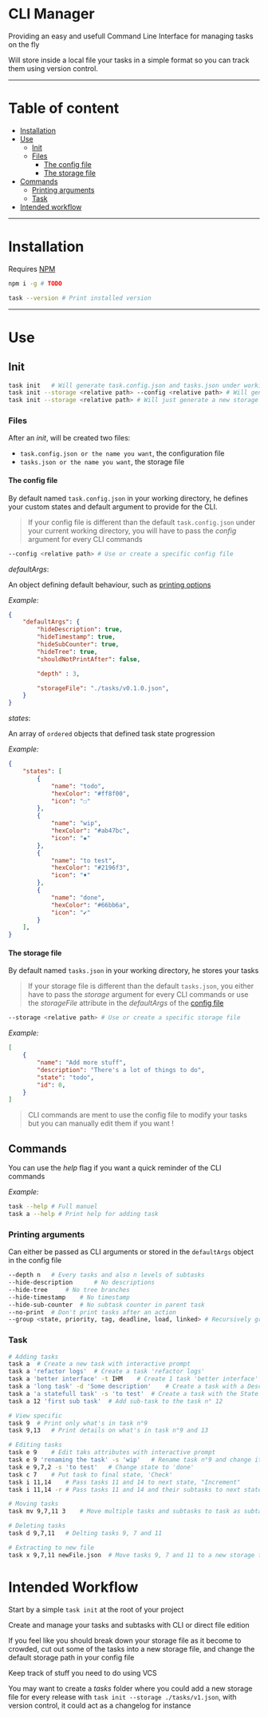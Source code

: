 # CLI Manager

Providing an easy and usefull Command Line Interface for managing tasks on the fly

Will store inside a local file your tasks in a simple format so you can track them using version control.

---

# Table of content

- [Installation](#installation)
- [Use](#use)
	- [Init](#init)
	- [Files](#files)
		- [The config file](#the-config-file)
		- [The storage file](#the-storage-file)
- [Commands](#commands)
	- [Printing arguments](#printing-arguments)
	- [Task](#task)
- [Intended workflow](#intended-workflow)

---

# Installation

Requires [NPM](https://docs.npmjs.com/downloading-and-installing-node-js-and-npm)

```sh
npm i -g # TODO

task --version # Print installed version
```

---

# Use

## Init

```sh
task init	# Will generate task.config.json and tasks.json under working directory
task init --storage <relative path> --config <relative path> # Will generate both file where you want
task init --storage <relative path> # Will just generate a new storage file
```

### Files

After an _init_, will be created two files:

- `task.config.json or the name you want`, the configuration file
- `tasks.json or the name you want`, the storage file

#### The config file

By default named `task.config.json` in your working directory, he defines your custom states and default argument to provide for the CLI.

> If your config file is different than the default `task.config.json` under your current working directory, you will have to pass the _config_ argument for every CLI commands

```sh
--config <relative path> # Use or create a specific config file
```

_defaultArgs_:

An object defining default behaviour, such as [printing options](#printing-arguments)

_Example:_
```json
{
	"defaultArgs": {
		"hideDescription": true,
		"hideTimestamp": true,
		"hideSubCounter": true,
		"hideTree": true,
		"shouldNotPrintAfter": false,

		"depth" : 3,

		"storageFile": "./tasks/v0.1.0.json",
	}
}
```

_states_:

An array of `ordered` objects that defined task state progression

_Example:_
```json
{
	"states": [
		{
			"name": "todo",
			"hexColor": "#ff8f00",
			"icon": "☐"
		},
		{
			"name": "wip",
			"hexColor": "#ab47bc",
			"icon": "✹"
		},
		{
			"name": "to test",
			"hexColor": "#2196f3",
			"icon": "♦"
		},
		{
			"name": "done",
			"hexColor": "#66bb6a",
			"icon": "✔"
		}
	],
}
```
#### The storage file

By default named `tasks.json` in your working directory, he stores your tasks

> If your storage file is different than the default `tasks.json`, you either have to pass the _storage_ argument for every CLI commands
> or use the _storageFile_ attribute in the _defaultArgs_ of the [config file](#the-config-file)

```sh
--storage <relative path> # Use or create a specific storage file
```

_Example:_
```json
[
	{
		"name": "Add more stuff",
		"description": "There's a lot of things to do",
		"state": "todo",
		"id": 0,
	}
]
```

> CLI commands are ment to use the config file to modify your tasks but you can manually edit them if you want !

## Commands

You can use the _help_ flag if you want a quick reminder of the CLI commands

_Example:_
```sh
task --help # Full manuel
task a --help # Print help for adding task
```

### Printing arguments

Can either be passed as CLI arguments or stored in the `defaultArgs` object in the config file

```sh
--depth n	# Every tasks and also n levels of subtasks
--hide-description		# No descriptions
--hide-tree		# No tree branches
--hide-timestamp	# No timestamp
--hide-sub-counter	# No subtask counter in parent task
--no-print	# Don't print tasks after an action
--group <state, priority, tag, deadline, load, linked> # Recursively group by attribute
```

### Task

```sh
# Adding tasks
task a	# Create a new task with interactive prompt
task a 'refactor logs'	# Create a task 'refactor logs'
task a 'better interface' -t IHM	# Create 1 task 'better interface' with tag 'IHM'
task a 'long task' -d 'Some description'	# Create a task with a Description
task a 'a statefull task' -s 'to test'	# Create a task with the State 'to test'
task a 12 'first sub task'	# Add sub-task to the task n° 12

# View specific
task 9	# Print only what's in task n°9
task 9,13	# Print details on what's in task n°9 and 13

# Editing tasks
task e 9	# Edit taks attributes with interactive prompt
task e 9 'renaming the task' -s 'wip'	# Rename task n°9 and change its state
task e 9,7,2 -s 'to test'	# Change state to 'done'
task c 7	# Put task to final state, 'Check'
task i 11,14	# Pass tasks 11 and 14 to next state, "Increment"
task i 11,14 -r	# Pass tasks 11 and 14 and their subtasks to next state, "Increment"

# Moving tasks
task mv 9,7,11 3	# Move multiple tasks and subtasks to task as subtasks (maintining tree structure)

# Deleting tasks
task d 9,7,11	# Delting tasks 9, 7 and 11

# Extracting to new file
task x 9,7,11 newFile.json	# Move tasks 9, 7 and 11 to a new storage file ./newFile.json
```

# Intended Workflow

Start by a simple `task init` at the root of your project

Create and manage your tasks and subtasks with CLI or direct file edition

If you feel like you should break down your storage file as it become to crowded, cut out some of the tasks into a new storage file, and change the default storage path in your config file

Keep track of stuff you need to do using VCS

You may want to create a _tasks_ folder where you could add a new storage file for every release with `task init --storage ./tasks/v1.json`, with version control, it could act as a changelog for instance